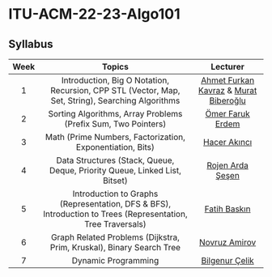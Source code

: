 # ITU-ACM-22-23-Algo101

## Syllabus

| Week | Topics | Lecturer |
| :--: | :----: | :------: |
| 1 | Introduction, Big O Notation, Recursion, CPP STL (Vector, Map, Set, String), Searching Algorithms | [Ahmet Furkan Kavraz](https://www.linkedin.com/in/ahmetfurkankavraz/) & [Murat Biberoğlu](https://www.linkedin.com/in/muratbiberoglu/) |
| 2 | Sorting Algorithms, Array Problems (Prefix Sum, Two Pointers) | [Ömer Faruk Erdem](https://www.linkedin.com/in/%C3%B6mer-faruk-erdem-8a1b371b4/) |
| 3 | Math (Prime Numbers, Factorization, Exponentiation, Bits) | [Hacer Akıncı](https://www.linkedin.com/in/hacer-ak%C4%B1nc%C4%B1-6a7524224/) |
| 4 | Data Structures (Stack, Queue, Deque, Priority Queue, Linked List, Bitset) | [Rojen Arda Şeşen](https://www.linkedin.com/in/rojen-arda-%C5%9Fe%C5%9Fen-0a6727211/) |
| 5 | Introduction to Graphs (Representation, DFS & BFS), Introduction to Trees (Representation, Tree Traversals) | [Fatih Baskın](https://www.linkedin.com/in/fthbaskin/) |
| 6 | Graph Related Problems (Dijkstra, Prim, Kruskal), Binary Search Tree | [Novruz Amirov](https://www.linkedin.com/in/novruzamirov/) |
| 7 | Dynamic Programming | [Bilgenur Çelik](https://www.linkedin.com/in/bilgenur-%C3%A7elik-11ab29201/) |